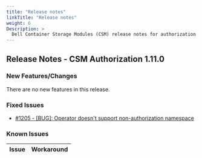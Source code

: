 ```yaml
---
title: "Release notes"
linkTitle: "Release notes"
weight: 6
Description: >
  Dell Container Storage Modules (CSM) release notes for authorization
---
```


## Release Notes - CSM Authorization 1.11.0









### New Features/Changes

There are no new features in this release.

### Fixed Issues

- [#1205 - [BUG]: Operator doesn't support non-authorization namespace](https://github.com/dell/csm/issues/1205)

### Known Issues
| Issue | Workaround |
|-------|------------|

